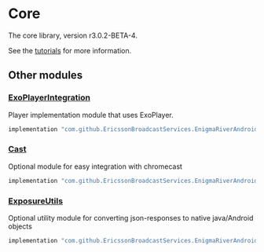 # Core

The core library, version r3.0.2-BETA-4.

See the [tutorials](tutorials/index.md) for more information.

## Other modules

### [ExoPlayerIntegration](https://github.com/EricssonBroadcastServices/EnigmaRiverAndroidExoPlayerIntegration/tree/r3.0.2-BETA-4)

<p>Player implementation module that uses ExoPlayer.</p>

```gradle
implementation "com.github.EricssonBroadcastServices.EnigmaRiverAndroid:exoplayerintegration:r3.0.2-BETA-4"
```

### [Cast](https://github.com/EricssonBroadcastServices/EnigmaRiverAndroidCast/tree/r3.0.2-BETA-4)

<p>Optional module for easy integration with chromecast</p>

```gradle
implementation "com.github.EricssonBroadcastServices.EnigmaRiverAndroid:cast:r3.0.2-BETA-4"
```

### [ExposureUtils](https://github.com/EricssonBroadcastServices/EnigmaRiverAndroidExposureUtils/tree/r3.0.2-BETA-4)

<p>Optional utility module for converting json-responses to native java/Android objects</p>

```gradle
implementation "com.github.EricssonBroadcastServices.EnigmaRiverAndroid:exposureUtils:r3.0.2-BETA-4"
```
